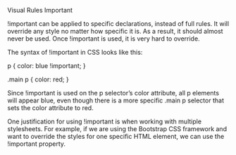 Visual Rules
Important

!important can be applied to specific declarations, instead of full rules. It will override any style no matter how specific it is. As a result, it should almost never be used. Once !important is used, it is very hard to override.

The syntax of !important in CSS looks like this:

p {
  color: blue !important;
}
 
.main p {
  color: red;
}

Since !important is used on the p selector’s color attribute, all p elements will appear blue, even though there is a more specific .main p selector that sets the color attribute to red.

One justification for using !important is when working with multiple stylesheets. For example, if we are using the Bootstrap CSS framework and want to override the styles for one specific HTML element, we can use the !important property.

